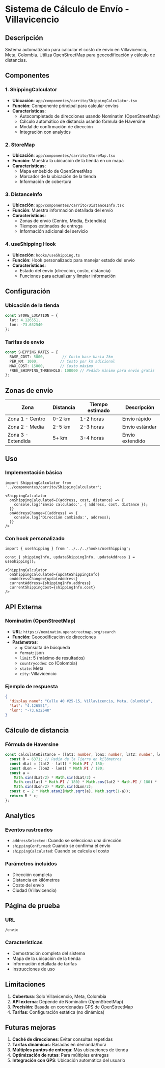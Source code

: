 # Sistema de Cálculo de Envío - Villavicencio

## Descripción

Sistema automatizado para calcular el costo de envío en Villavicencio, Meta, Colombia. Utiliza OpenStreetMap para geocodificación y cálculo de distancias.

## Componentes

### 1. ShippingCalculator
- **Ubicación**: `app/componentes/carrito/ShippingCalculator.tsx`
- **Función**: Componente principal para calcular envíos
- **Características**:
  - Autocompletado de direcciones usando Nominatim (OpenStreetMap)
  - Cálculo automático de distancia usando fórmula de Haversine
  - Modal de confirmación de dirección
  - Integración con analytics

### 2. StoreMap
- **Ubicación**: `app/componentes/carrito/StoreMap.tsx`
- **Función**: Muestra la ubicación de la tienda en un mapa
- **Características**:
  - Mapa embebido de OpenStreetMap
  - Marcador de la ubicación de la tienda
  - Información de cobertura

### 3. DistanceInfo
- **Ubicación**: `app/componentes/carrito/DistanceInfo.tsx`
- **Función**: Muestra información detallada del envío
- **Características**:
  - Zonas de envío (Centro, Media, Extendida)
  - Tiempos estimados de entrega
  - Información adicional del servicio

### 4. useShipping Hook
- **Ubicación**: `hooks/useShipping.ts`
- **Función**: Hook personalizado para manejar estado del envío
- **Características**:
  - Estado del envío (dirección, costo, distancia)
  - Funciones para actualizar y limpiar información

## Configuración

### Ubicación de la tienda
```typescript
const STORE_LOCATION = {
  lat: 4.126551,
  lon: -73.632540
};
```

### Tarifas de envío
```typescript
const SHIPPING_RATES = {
  BASE_COST: 5000,        // Costo base hasta 2km
  PER_KM: 1000,          // Costo por km adicional
  MAX_COST: 15000,       // Costo máximo
  FREE_SHIPPING_THRESHOLD: 100000 // Pedido mínimo para envío gratis
};
```

## Zonas de envío

| Zona | Distancia | Tiempo estimado | Descripción |
|------|-----------|-----------------|-------------|
| Zona 1 - Centro | 0-2 km | 1-2 horas | Envío rápido |
| Zona 2 - Media | 2-5 km | 2-3 horas | Envío estándar |
| Zona 3 - Extendida | 5+ km | 3-4 horas | Envío extendido |

## Uso

### Implementación básica
```tsx
import ShippingCalculator from '../componentes/carrito/ShippingCalculator';

<ShippingCalculator
  onShippingCalculated={(address, cost, distance) => {
    console.log('Envío calculado:', { address, cost, distance });
  }}
  onAddressChange={(address) => {
    console.log('Dirección cambiada:', address);
  }}
/>
```

### Con hook personalizado
```tsx
import { useShipping } from '../../../hooks/useShipping';

const { shippingInfo, updateShippingInfo, updateAddress } = useShipping();

<ShippingCalculator
  onShippingCalculated={updateShippingInfo}
  onAddressChange={updateAddress}
  currentAddress={shippingInfo.address}
  currentShippingCost={shippingInfo.cost}
/>
```

## API Externa

### Nominatim (OpenStreetMap)
- **URL**: `https://nominatim.openstreetmap.org/search`
- **Función**: Geocodificación de direcciones
- **Parámetros**:
  - `q`: Consulta de búsqueda
  - `format`: json
  - `limit`: 5 (máximo de resultados)
  - `countrycodes`: co (Colombia)
  - `state`: Meta
  - `city`: Villavicencio

### Ejemplo de respuesta
```json
{
  "display_name": "Calle 40 #25-15, Villavicencio, Meta, Colombia",
  "lat": "4.126551",
  "lon": "-73.632540"
}
```

## Cálculo de distancia

### Fórmula de Haversine
```typescript
const calculateDistance = (lat1: number, lon1: number, lat2: number, lon2: number): number => {
  const R = 6371; // Radio de la Tierra en kilómetros
  const dLat = (lat2 - lat1) * Math.PI / 180;
  const dLon = (lon2 - lon1) * Math.PI / 180;
  const a = 
    Math.sin(dLat/2) * Math.sin(dLat/2) +
    Math.cos(lat1 * Math.PI / 180) * Math.cos(lat2 * Math.PI / 180) * 
    Math.sin(dLon/2) * Math.sin(dLon/2);
  const c = 2 * Math.atan2(Math.sqrt(a), Math.sqrt(1-a));
  return R * c;
};
```

## Analytics

### Eventos rastreados
- `addressSelected`: Cuando se selecciona una dirección
- `shippingConfirmed`: Cuando se confirma el envío
- `shippingCalculated`: Cuando se calcula el costo

### Parámetros incluidos
- Dirección completa
- Distancia en kilómetros
- Costo del envío
- Ciudad (Villavicencio)

## Página de prueba

### URL
`/envio`

### Características
- Demostración completa del sistema
- Mapa de la ubicación de la tienda
- Información detallada de tarifas
- Instrucciones de uso

## Limitaciones

1. **Cobertura**: Solo Villavicencio, Meta, Colombia
2. **API externa**: Depende de Nominatim (OpenStreetMap)
3. **Precisión**: Basada en coordenadas GPS de OpenStreetMap
4. **Tarifas**: Configuración estática (no dinámica)

## Futuras mejoras

1. **Caché de direcciones**: Evitar consultas repetidas
2. **Tarifas dinámicas**: Basadas en demanda/hora
3. **Múltiples puntos de entrega**: Más ubicaciones de tienda
4. **Optimización de rutas**: Para múltiples entregas
5. **Integración con GPS**: Ubicación automática del usuario 